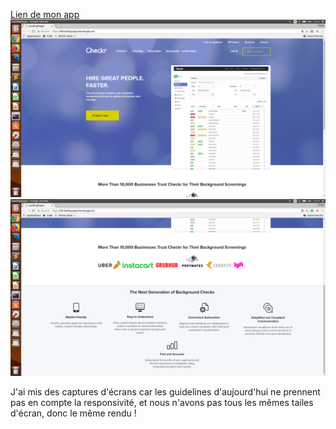[Lien de mon app](https://fab-landing-pages.herokuapp.com/)
![Screenshot](checkr.png) <br>
![Screenshot](checkr2.png)
<p>J'ai mis des captures d'écrans car les guidelines d'aujourd'hui ne prennent pas en compte la responsivité, et nous n'avons pas tous les mêmes tailes d'écran, donc le même rendu !</p>

